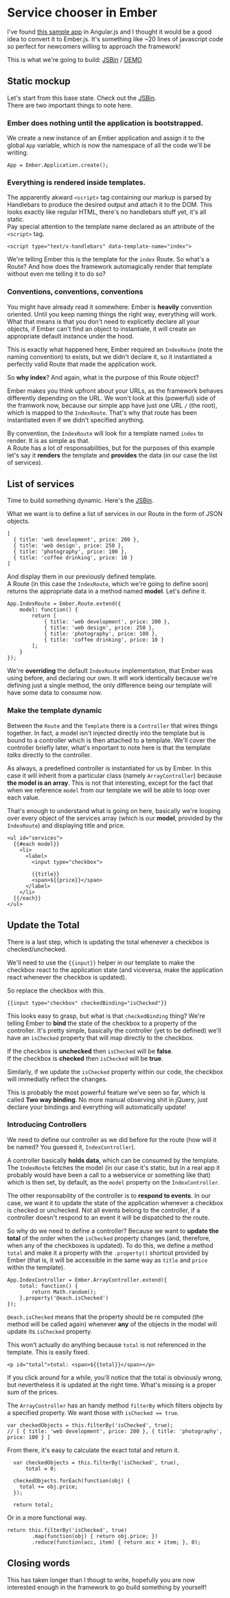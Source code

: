 # Service chooser in Ember

I've found [this sample app](http://tutorialzine.com/2013/05/quick-tip-convert-backbone-to-angularjs/) in Angular.js and I thought it would be a good idea to convert it to Ember.js. It's something like ~20 lines of javascript code so perfect for newcomers willing to approach the framework!

This is what we're going to build: [JSBin](http://jsbin.com/oNUfeTe/1/edit?html,js) / [DEMO](http://jsbin.com/oNUfeTe/1)


## Static mockup
Let's start from this base state. Check out the [JSBin](http://jsbin.com/oNUfeTe/3/edit?html,js).  
There are two important things to note here.


### Ember does nothing until the application is bootstrapped.

We create a new instance of an Ember application and assign it to the global `App` variable, which is now the namespace of all the code we'll be writing.

    App = Ember.Application.create();

### Everything is rendered inside templates.

The apparently akward `<script>` tag containing our markup is parsed by Handlebars to produce the desired output and attach it to the DOM. This looks exactly like regular HTML, there's no handlebars stuff yet, it's all static.  
Pay special attention to the template name declared as an attribute of the `<script>` tag.

    <script type="text/x-handlebars" data-template-name="index">

We're telling Ember this is the template for the `index` Route. So what's a Route? And how does the framework automagically render that template without even me telling it to do so?


### Conventions, conventions, conventions

You might have already read it somewhere: Ember is **heavily** convention oriented. Until you keep naming things the right way, everything will work.  
What that means is that you don't need to explicetly declare all your objects, if Ember can't find an object to instantiate, it will create an appropriate default instance under the hood.

This is exactly what happened here, Ember required an `IndexRoute` (note the naming convention) to exists, but we didn't declare it, so it instantiated a perfectly valid Route that made the application work.

So **why index**? And again, what is the purpose of this Route object?

Ember makes you think upfront about your URLs, as the framework behaves differently depending on the URL. We won't look at this (powerful) side of the framwork now, because our simple app have just one URL `/` (the root), which is mapped to the `IndexRoute`. That's why that route has been instantiated even if we didn't specified anything.

By convention, the `IndexRoute` will look for a template named `index` to render. It is as simple as that.  
A Route has a lot of responsabilities, but for the purposes of this example let's say it **renders** the template and **provides** the data (in our case the list of services).


## List of services

Time to build something dynamic. Here's the [JSBin](http://jsbin.com/oNUfeTe/5/edit?html,js).

What we want is to define a list of services in our Route in the form of JSON objects.

    [
      { title: 'web development', price: 200 },
      { title: 'web design', price: 250 },
      { title: 'photography', price: 100 },
      { title: 'coffee drinking', price: 10 }
    ]

And display them in our previously defined template.  
A Route (in this case the `IndexRoute`, which we're going to define soon) returns the appropriate data in a method named **model**. Let's define it.

    App.IndexRoute = Ember.Route.extend({
        model: function() {
            return [
                { title: 'web development', price: 200 },
                { title: 'web design', price: 250 },
                { title: 'photography', price: 100 },
                { title: 'coffee drinking', price: 10 }
            ];
        }
    });

We're **overriding** the default `IndexRoute` implementation, that Ember was using before, and declaring our own. It will work identically because we're defining just a single method, the only difference being our template will have some data to consume now.

### Make the template dynamic

Between the `Route` and the `Template` there is a `Controller` that wires things together. In fact, a model isn't injected directly into the template but is bound to a controller which is then attached to a template. We'll cover the controller briefly later, what's important to note here is that the template *talks* directly to the controller.

As always, a predefined controller is instantiated for us by Ember. In this case it will inherit from a particular class (namely `ArrayController`) because **the model is an array**. This is not that interesting, except for the fact that when we reference `model` from our template we will be able to loop over each value.

That's enough to understand what is going on here, basically we're looping over every object of the services array (which is our **model**, provided by the `IndexRoute`) and displaying title and price.


    <ul id="services">
      {{#each model}}
        <li>
          <label>
            <input type="checkbox">
            
            {{title}}
            <span>${{price}}</span>
          </label>
        </li>
      {{/each}}
    </ul>
    
     
## Update the Total
There is a last step, which is updating the total whenever a checkbox is checked/unchecked.

We'll need to use the `{{input}}` helper in our template to make the checkbox react to the application state (and viceversa, make the application react whenever the checkbox is updated).

So replace the checkbox with this.

    {{input type="checkbox" checkedBinding="isChecked"}}

This looks easy to grasp, but what is that `checkedBinding` thing? We're telling Ember to **bind** the state of the checkbox to a property of the controller. It's pretty simple, basically the controller (yet to be defined) we'll have an `isChecked` property that will map directly to the checkbox.

If the checkbox is **unchecked** then `isChecked` will be **false**.  
If the checkbox is **checked** then `isChecked` will be **true**.

Similarly, if we update the `isChecked` property within our code, the checkbox will immediatly reflect the changes.

This is probably the most powerful feature we've seen so far, which is called **Two way binding**. No more manual observing shit in jQuery, just declare your bindings and everything will automatically update!


### Introducing Controllers

We need to define our controller as we did before for the route (how will it be named? You guessed it, `IndexController`).

A controller basically **holds data**, which can be consumed by the template. The `IndexRoute` fetches the model (in our case it's static, but in a real app it probably would have been a call to a webservice or something like that) which is then set, by default, as the `model` property on the `IndexController`.

The other responsability of the controller is to **respond to events**. In our case, we want it to update the state of the application whenever a checkbox is checked or unchecked. Not all events belong to the controller, if a controller doesn't respond to an event it will be dispatched to the route.

So why do we need to define a controller? Because we want to **update the total** of the order when the `isChecked` property changes (and, therefore, when any of the checkboxes is updated). To do this, we define a method `total` and make it a property with the `.property()` shortcut provided by Ember (that is, it will be accessible in the same way as `title` and `price` within the template).

    App.IndexController = Ember.ArrayController.extend({
        total: function() {
            return Math.random();
        }.property('@each.isChecked')
    });

`@each.isChecked` means that the property should be re computed (the method will be called again) whenever **any** of the objects in the model will update its `isChecked` property.

This won't actually do anything because `total` is not referenced in the template. This is easily fixed.

    <p id="total">total: <span>${{total}}</span></p>

If you click around for a while, you'll notice that the total is obviously wrong, but nevertheless it is updated at the right time. What's missing is a proper sum of the prices.

The `ArrayController` has an handy method `filterBy` which filters objects by a specified property. We want those with `isChecked == true`.

    var checkedObjects = this.filterBy('isChecked', true);
    // [ { title: 'web development', price: 200 }, { title: 'photography', price: 100 } ]
    
From there, it's easy to calculate the exact total and return it.

      var checkedObjects = this.filterBy('isChecked', true),
          total = 0;
        
      checkedObjects.forEach(function(obj) {
        total += obj.price;
      });
      
      return total;

Or in a more functional way.

    return this.filterBy('isChecked', true)
			.map(function(obj) { return obj.price; })
			.reduce(function(acc, item) { return acc + item; }, 0);



## Closing words

This has taken longer than I thougt to write, hopefully you are now interested enough in the framework to go build something by yourself!
